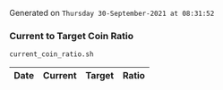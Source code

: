 Generated on `Thursday 30-September-2021 at 08:31:52`

### Current to Target Coin Ratio
`current_coin_ratio.sh`

Date|Current|Target|Ratio
---|---|---|---
